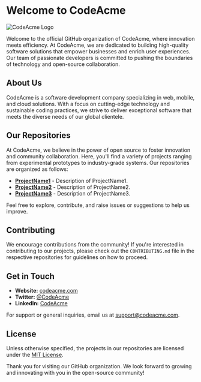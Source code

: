 # Welcome to CodeAcme

![CodeAcme Logo](link-to-your-logo.png)

Welcome to the official GitHub organization of CodeAcme, where innovation meets efficiency. At CodeAcme, we are dedicated to building high-quality software solutions that empower businesses and enrich user experiences. Our team of passionate developers is committed to pushing the boundaries of technology and open-source collaboration.

## About Us

CodeAcme is a software development company specializing in web, mobile, and cloud solutions. With a focus on cutting-edge technology and sustainable coding practices, we strive to deliver exceptional software that meets the diverse needs of our global clientele.

## Our Repositories

At CodeAcme, we believe in the power of open source to foster innovation and community collaboration. Here, you'll find a variety of projects ranging from experimental prototypes to industry-grade systems. Our repositories are organized as follows:

- **[ProjectName1](link-to-repo1)** - Description of ProjectName1.
- **[ProjectName2](link-to-repo2)** - Description of ProjectName2.
- **[ProjectName3](link-to-repo3)** - Description of ProjectName3.

Feel free to explore, contribute, and raise issues or suggestions to help us improve.

## Contributing

We encourage contributions from the community! If you're interested in contributing to our projects, please check out the `CONTRIBUTING.md` file in the respective repositories for guidelines on how to proceed.

## Get in Touch

- **Website:** [codeacme.com](https://codeacme.com)
- **Twitter:** [@CodeAcme](https://twitter.com/CodeAcme)
- **LinkedIn:** [CodeAcme](https://www.linkedin.com/company/codeacme)

For support or general inquiries, email us at [support@codeacme.com](mailto:support@codeacme.com).

## License

Unless otherwise specified, the projects in our repositories are licensed under the [MIT License](https://opensource.org/licenses/MIT).

Thank you for visiting our GitHub organization. We look forward to growing and innovating with you in the open-source community!

